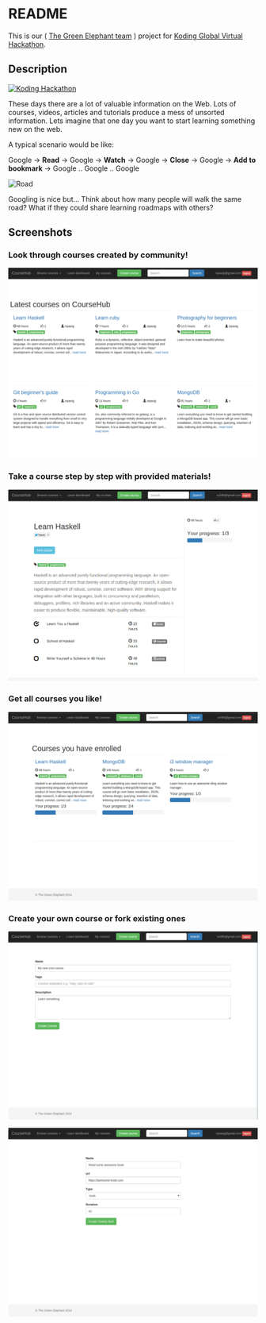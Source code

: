 # README

This is our ( [The Green Elephant team](https://github.com/koding/global.hackathon/blob/master/Teams/TheGreenElephant/ABOUT.md) ) project for [Koding Global Virtual Hackathon](https://koding.com/Hackathon).

## Description

[![Koding Hackathon](https://raw.githubusercontent.com/koding/hackathon.submit/master/images/badge.png "Koding Hackathon")](https://koding.com/Hackathon)

These days there are a lot of valuable information on the Web. Lots of courses, videos, articles and tutorials produce a mess of unsorted information. Lets imagine that one day you want to start learning something new on the web.

A typical scenario would be like:

Google -> **Read** -> Google -> **Watch** -> Google -> **Close** -> Google -> **Add to bookmark** -> Google .. Google .. Google

![Road](http://gpstrackit.com/wp-content/uploads/2013/11/VanishingPointwRoadSigns.jpg "Road")

Googling is nice but... Think about how many people will walk the same road? What if they could share learning roadmaps with others?

## Screenshots

### Look through courses created by community!
![Courses page](public/1.png?raw=true)

### Take a course step by step with provided materials!
![Course page](public/2.png?raw=true)

### Get all courses you like!
![Courses you are learning](public/3.png?raw=true)

### Create your own course or fork existing ones
![Create your own course](public/4.png?raw=true)

![Add new item to your course](public/5.png?raw=true)
